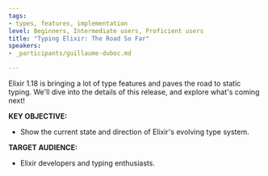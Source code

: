 ```yaml
---
tags:
- types, features, implementation
level: Beginners, Intermediate users, Proficient users
title: "Typing Elixir: The Road So Far"
speakers:
- _participants/guillaume-duboc.md

---
```

Elixir 1.18 is bringing a lot of type features and paves the road to static typing. We'll dive into the details of this release, and explore what's coming next!

**KEY OBJECTIVE:**
- Show the current state and direction of Elixir's evolving type system.

**TARGET AUDIENCE:**
- Elixir developers and typing enthusiasts.